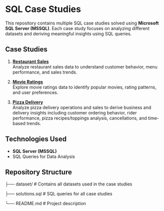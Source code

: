 # SQL Case Studies

This repository contains multiple SQL case studies solved using **Microsoft SQL Server (MSSQL)**. Each case study focuses on analyzing different datasets and deriving meaningful insights using SQL queries.

## Case Studies

1. **[Restaurant Sales](Restaurant_Case_study)**  
   Analyze restaurant sales data to understand customer behavior, menu performance, and sales trends.

2. **[Movie Ratings](Movie_DB)**  
   Explore movie ratings data to identify popular movies, rating patterns, and user preferences.

3. **[Pizza Delivery](Pizza_Delivery_Case_Study)**  
   Analyze pizza delivery operations and sales to derive business and delivery insights including customer ordering behavior, rider performance, pizza recipes/toppings analysis, cancellations, and time-based trends.

## Technologies Used

- **SQL Server (MSSQL)**  
- SQL Queries for Data Analysis

## Repository Structure

├── dataset/ # Contains all datasets used in the case studies

├── solutions.sql # SQL queries for all case studies

└── README.md # Project description

